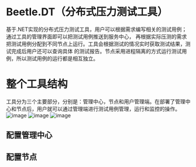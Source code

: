 # Beetle.DT（分布式压力测试工具）
  基于.NET实现的分布式压力测试工具，用户可以根据需求编写相关的测试用例；通过工具的管理界面即可以把测试用例推送到服务中心，
  再根据实际压测的需求把测试用例分配到不同节点上运行。工具会根据测试的情况实时获取测试结果，测试完成后用户还可以查询具体
  的测试报告。节点采用进程隔离的方式运行测试用例，所以测试用例的运行都是相互独立。
# 整个工具结构
  工具分为三个主要部分，分别是：管理中心，节点和用户管理端。在部署了管理中心和节点后，用户就可以通过管理端进行测试用例管理，运行和监控的操作。
  ![image](https://github.com/IKende/Beetle.DT/blob/master/beetledt1.png)
  ![image](https://github.com/IKende/Beetle.DT/blob/master/beetledt2.png)
  ![image](https://github.com/IKende/Beetle.DT/blob/master/beetledt3.png)
## 配置管理中心

## 配置节点



